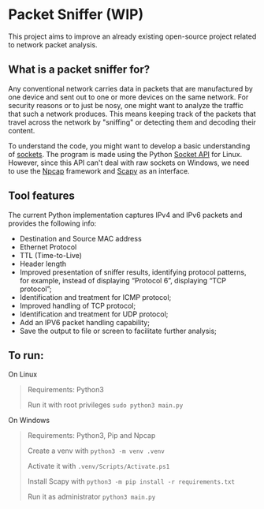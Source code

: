 # Packet Sniffer (WIP)

This project aims to improve an already existing open-source project related to network packet analysis.

## What is a packet sniffer for?
Any conventional network carries data in packets that are manufactured by one device and sent out to one or more devices on the same network. For security reasons or to just be nosy, one might want to analyze the traffic that such a network produces. This means keeping track of the packets that travel across the network by "sniffing" or detecting them and decoding their content.

To understand the code, you might want to develop a basic understanding of [sockets](https://medium.com/swlh/understanding-socket-connections-in-computer-networking-bac304812b5c). The program is made using the Python [Socket API](https://docs.python.org/3/library/socket.html) for Linux. However, since this API can't deal with raw sockets on Windows, we need to use the [Npcap](https://npcap.com/) framework and [Scapy](https://scapy.net/) as an interface.

## Tool features
The current Python implementation captures IPv4 and IPv6 packets and provides the following info:
- Destination and Source MAC address
- Ethernet Protocol 
- TTL (Time-to-Live)
- Header length
- Improved presentation of sniffer results, identifying protocol patterns, for example, instead of displaying “Protocol 6”, displaying “TCP protocol”;
- Identification and treatment for ICMP protocol;
- Improved handling of TCP protocol;
- Identification and treatment for UDP protocol;
- Add an IPV6 packet handling capability;
- Save the output to file or screen to facilitate further analysis;

## To run:

On Linux
> Requirements: Python3
> 
> Run it with root privileges `sudo python3 main.py`

On Windows
> Requirements: Python3, Pip and Npcap
> 
> Create a venv with `python3 -m venv .venv`
> 
> Activate it with `.venv/Scripts/Activate.ps1`
>
> Install Scapy with `python3 -m pip install -r requirements.txt`
> 
> Run it as administrator `python3 main.py`
